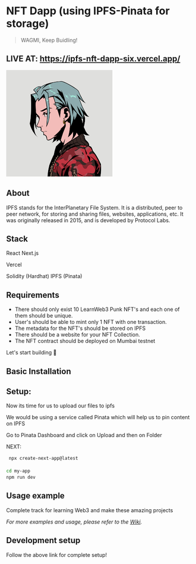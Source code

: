 # NFT Dapp (using IPFS-Pinata for storage)
> WAGMI, Keep Buidling!

## LIVE AT: https://ipfs-nft-dapp-six.vercel.app/

![logo](https://github.com/0xWick/IPFS-NFT-dapp/blob/5bb07e179b049ad5cde322b02acd115250b94786/ipfs-dapp/public/LW3Punks/3.png)

## About

IPFS stands for the InterPlanetary File System. It is a distributed, peer to peer network, for storing and sharing files, websites, applications, etc.
It was originally released in 2015, and is developed by Protocol Labs.

## Stack

React
Next.js

Vercel

Solidity (Hardhat)
IPFS (Pinata)

## Requirements

* There should only exist 10 LearnWeb3 Punk NFT's and each one of them should be unique.
* User's should be able to mint only 1 NFT with one transaction.
* The metadata for the NFT's should be stored on IPFS
* There should be a website for your NFT Collection.
* The NFT contract should be deployed on Mumbai testnet

Let's start building 🚀

## Basic Installation

## Setup:

Now its time for us to upload our files to ipfs

We would be using a service called Pinata which will help us to pin content on IPFS

Go to Pinata Dashboard and click on Upload and then on Folder

NEXT:

```sh
 npx create-next-app@latest

cd my-app
npm run dev
```

## Usage example

Complete track for learning Web3 and make these amazing projects

_For more examples and usage, please refer to the [Wiki][wiki]._

## Development setup

Follow the above link for complete setup!

<!-- Markdown link & img dfn's -->
[wiki]:  https://www.learnweb3.io/tracks/sophomore
